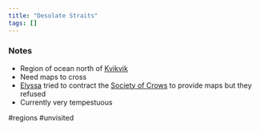 ```yaml
---
title: "Desolate Straits"
tags: []
---
```


### Notes

- Region of ocean north of [Kvikvik](content/Places/Kvikvik.md)
- Need maps to cross
- [Elyssa](content/NPCs/Elyssa%20Engwyn.md) tried to contract the [Society of Crows](content/Organizations/Society%20of%20Crows.md) to provide maps but they refused
- Currently very tempestuous

#regions #unvisited 
